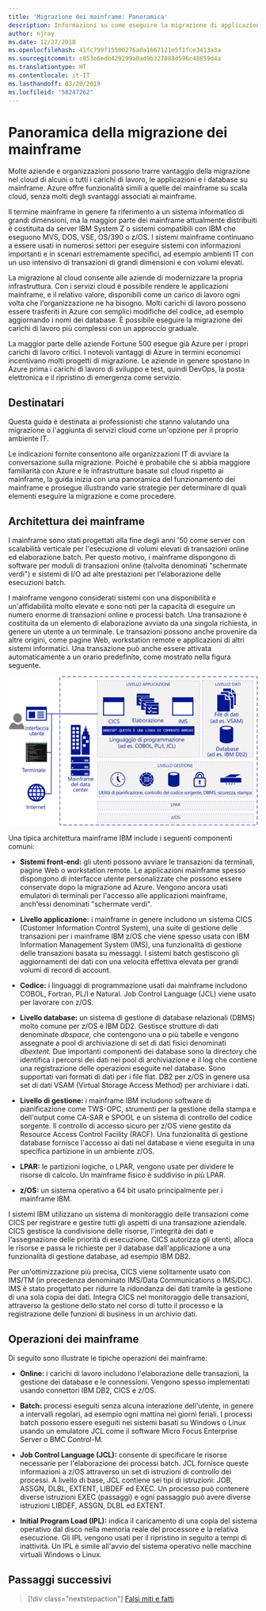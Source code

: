 ```yaml
---
title: 'Migrazione dei mainframe: Panoramica'
description: Informazioni su come eseguire la migrazione di applicazioni da ambienti mainframe ad Azure, un'infrastruttura scalabile, collaudata e a disponibilità elevata per i sistemi attualmente in esecuzione su mainframe.
author: njray
ms.date: 12/27/2018
ms.openlocfilehash: 41fc799f15500276ada1667121e5f1fce3413a3a
ms.sourcegitcommit: c053e6edb429299a0ad9b327888d596c48859d4a
ms.translationtype: HT
ms.contentlocale: it-IT
ms.lasthandoff: 03/20/2019
ms.locfileid: "58247262"
---
```

# <a name="mainframe-migration-overview"></a>Panoramica della migrazione dei mainframe

Molte aziende e organizzazioni possono trarre vantaggio della migrazione nel cloud di alcuni o tutti i carichi di lavoro, le applicazioni e i database su mainframe. Azure offre funzionalità simili a quelle dei mainframe su scala cloud, senza molti degli svantaggi associati ai mainframe.

Il termine mainframe in genere fa riferimento a un sistema informatico di grandi dimensioni, ma la maggior parte dei mainframe attualmente distribuiti è costituita da server IBM System Z o sistemi compatibili con IBM che eseguono MVS, DOS, VSE, OS/390 o z/OS. I sistemi mainframe continuano a essere usati in numerosi settori per eseguire sistemi con informazioni importanti e in scenari estremamente specifici, ad esempio ambienti IT con un uso intensivo di transazioni di grandi dimensioni e con volumi elevati.

La migrazione al cloud consente alle aziende di modernizzare la propria infrastruttura. Con i servizi cloud è possibile rendere le applicazioni mainframe, e il relativo valore, disponibili come un carico di lavoro ogni volta che l'organizzazione ne ha bisogno. Molti carichi di lavoro possono essere trasferiti in Azure con semplici modifiche del codice, ad esempio aggiornando i nomi dei database. È possibile eseguire la migrazione dei carichi di lavoro più complessi con un approccio graduale.

La maggior parte delle aziende Fortune 500 esegue già Azure per i propri carichi di lavoro critici. I notevoli vantaggi di Azure in termini economici incentivano molti progetti di migrazione. Le aziende in genere spostano in Azure prima i carichi di lavoro di sviluppo e test, quindi DevOps, la posta elettronica e il ripristino di emergenza come servizio.

## <a name="intended-audience"></a>Destinatari

Questa guida è destinata ai professionisti che stanno valutando una migrazione o l'aggiunta di servizi cloud come un'opzione per il proprio ambiente IT.

Le indicazioni fornite consentono alle organizzazioni IT di avviare la conversazione sulla migrazione. Poiché è probabile che si abbia maggiore familiarità con Azure e le infrastrutture basate sul cloud rispetto ai mainframe, la guida inizia con una panoramica del funzionamento dei mainframe e prosegue illustrando varie strategie per determinare di quali elementi eseguire la migrazione e come procedere.

## <a name="mainframe-architecture"></a>Architettura dei mainframe

I mainframe sono stati progettati alla fine degli anni '50 come server con scalabilità verticale per l'esecuzione di volumi elevati di transazioni online ed elaborazione batch. Per questo motivo, i mainframe dispongono di software per moduli di transazioni online (talvolta denominati "schermate verdi") e sistemi di I/O ad alte prestazioni per l'elaborazione delle esecuzioni batch.

I mainframe vengono considerati sistemi con una disponibilità e un'affidabilità molto elevate e sono noti per la capacità di eseguire un numero enorme di transazioni online e processi batch. Una transazione è costituita da un elemento di elaborazione avviato da una singola richiesta, in genere un utente a un terminale. Le transazioni possono anche provenire da altre origini, come pagine Web, workstation remote e applicazioni di altri sistemi informatici. Una transazione può anche essere attivata automaticamente a un orario predefinito, come mostrato nella figura seguente.

![Componenti di una tipica architettura mainframe IBM](../../_images/mainframe-migration/zOS-architectural-layers.png)

Una tipica architettura mainframe IBM include i seguenti componenti comuni:

- **Sistemi front-end:** gli utenti possono avviare le transazioni da terminali, pagine Web o workstation remote. Le applicazioni mainframe spesso dispongono di interfacce utente personalizzate che possono essere conservate dopo la migrazione ad Azure. Vengono ancora usati emulatori di terminali per l'accesso alle applicazioni mainframe, anch'essi denominati "schermate verdi".

- **Livello applicazione:** i mainframe in genere includono un sistema CICS (Customer Information Control System), una suite di gestione delle transazioni per i mainframe IBM z/OS che viene spesso usata con IBM Information Management System (IMS), una funzionalità di gestione delle transazioni basata su messaggi. I sistemi batch gestiscono gli aggiornamenti dei dati con una velocità effettiva elevata per grandi volumi di record di account.

- **Codice:** i linguaggi di programmazione usati dai mainframe includono COBOL, Fortran, PL/I e Natural. Job Control Language (JCL) viene usato per lavorare con z/OS.

- **Livello database:** un sistema di gestione di database relazionali (DBMS) molto comune per z/OS è IBM DD2. Gestisce strutture di dati denominate *dbspace*, che contengono una o più tabelle e vengono assegnate a pool di archiviazione di set di dati fisici denominati *dbextent*. Due importanti componenti dei database sono la directory che identifica i percorsi dei dati nei pool di archiviazione e il log che contiene una registrazione delle operazioni eseguite nel database. Sono supportati vari formati di dati per i file flat. DB2 per z/OS in genere usa set di dati VSAM (Virtual Storage Access Method) per archiviare i dati.

- **Livello di gestione:** i mainframe IBM includono software di pianificazione come TWS-OPC, strumenti per la gestione della stampa e dell'output come CA-SAR e SPOOL e un sistema di controllo del codice sorgente. Il controllo di accesso sicuro per z/OS viene gestito da Resource Access Control Facility (RACF). Una funzionalità di gestione database fornisce l'accesso ai dati nel database e viene eseguita in una specifica partizione in un ambiente z/OS.

- **LPAR:** le partizioni logiche, o LPAR, vengono usate per dividere le risorse di calcolo. Un mainframe fisico è suddiviso in più LPAR.

- **z/OS:** un sistema operativo a 64 bit usato principalmente per i mainframe IBM.

I sistemi IBM utilizzano un sistema di monitoraggio delle transazioni come CICS per registrare e gestire tutti gli aspetti di una transazione aziendale. CICS gestisce la condivisione delle risorse, l'integrità dei dati e l'assegnazione delle priorità di esecuzione. CICS autorizza gli utenti, alloca le risorse e passa le richieste per il database dall'applicazione a una funzionalità di gestione database, ad esempio IBM DB2.

Per un'ottimizzazione più precisa, CICS viene solitamente usato con IMS/TM (in precedenza denominato IMS/Data Communications o IMS/DC). IMS è stato progettato per ridurre la ridondanza dei dati tramite la gestione di una sola copia dei dati. Integra CICS nel monitoraggio delle transazioni, attraverso la gestione dello stato nel corso di tutto il processo e la registrazione delle funzioni di business in un archivio dati.

## <a name="mainframe-operations"></a>Operazioni dei mainframe

Di seguito sono illustrate le tipiche operazioni dei mainframe:

- **Online:** i carichi di lavoro includono l'elaborazione delle transazioni, la gestione dei database e le connessioni. Vengono spesso implementati usando connettori IBM DB2, CICS e z/OS.

- **Batch:** processi eseguiti senza alcuna interazione dell'utente, in genere a intervalli regolari, ad esempio ogni mattina nei giorni feriali. I processi batch possono essere eseguiti nei sistemi basati su Windows o Linux usando un emulatore JCL come il software Micro Focus Enterprise Server o BMC Control-M.

- **Job Control Language (JCL):** consente di specificare le risorse necessarie per l'elaborazione dei processi batch. JCL fornisce queste informazioni a z/OS attraverso un set di istruzioni di controllo dei processi. A livello di base, JCL contiene sei tipi di istruzioni: JOB, ASSGN, DLBL, EXTENT, LIBDEF ed EXEC. Un processo può contenere diverse istruzioni EXEC (passaggi) e ogni passaggio può avere diverse istruzioni LIBDEF, ASSGN, DLBL ed EXTENT.

- **Initial Program Load (IPL):**  indica il caricamento di una copia del sistema operativo dal disco nella memoria reale del processore e la relativa esecuzione. Gli IPL vengono usati per il ripristino in seguito a tempi di inattività. Un IPL è simile all'avvio del sistema operativo nelle macchine virtuali Windows o Linux.

## <a name="next-steps"></a>Passaggi successivi

> [!div class="nextstepaction"]
> [Falsi miti e fatti](myths-and-facts.md)
